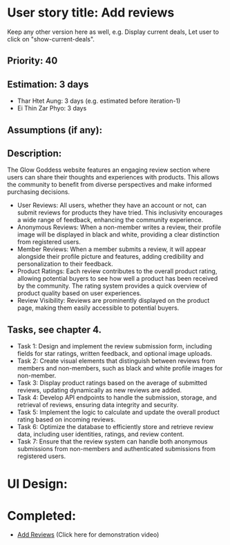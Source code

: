 # User story title: Add reviews

Keep any other version here as well, e.g. Display current deals, Let user to click on "show-current-deals".

## Priority: 40

## Estimation: 3 days
* Thar Htet Aung: 3 days (e.g. estimated before iteration-1)
* Ei Thin Zar Phyo: 3 days

## Assumptions (if any):

## Description: 
The Glow Goddess website features an engaging review section where users can share their thoughts and experiences with products. This allows the community to benefit from diverse perspectives and make informed purchasing decisions.
* User Reviews: All users, whether they have an account or not, can submit reviews for products they have tried. This inclusivity encourages a wide range of feedback, enhancing the community experience.
* Anonymous Reviews: When a non-member writes a review, their profile image will be displayed in black and white, providing a clear distinction from registered users.
* Member Reviews: When a member submits a review, it will appear alongside their profile picture and features, adding credibility and personalization to their feedback.
* Product Ratings: Each review contributes to the overall product rating, allowing potential buyers to see how well a product has been received by the community. The rating system provides a quick overview of product quality based on user experiences.
* Review Visibility: Reviews are prominently displayed on the product page, making them easily accessible to potential buyers.

## Tasks, see chapter 4.

* Task 1: Design and implement the review submission form, including fields for star ratings, written feedback, and optional image uploads.
* Task 2: Create visual elements that distinguish between reviews from members and non-members, such as black and white profile images for non-member.
* Task 3: Display product ratings based on the average of submitted reviews, updating dynamically as new reviews are added.
* Task 4: Develop API endpoints to handle the submission, storage, and retrieval of reviews, ensuring data integrity and security.
* Task 5: Implement the logic to calculate and update the overall product rating based on incoming reviews.
* Task 6: Optimize the database to efficiently store and retrieve review data, including user identities, ratings, and review content.
* Task 7: Ensure that the review system can handle both anonymous submissions from non-members and authenticated submissions from registered users.

# UI Design:



# Completed: 
* [Add Reviews](https://drive.google.com/file/d/1hTY9M4OiACnaxYMJqc3ahtzmdivDqpsJ/view?usp=drive_link) (Click here for demonstration video)

